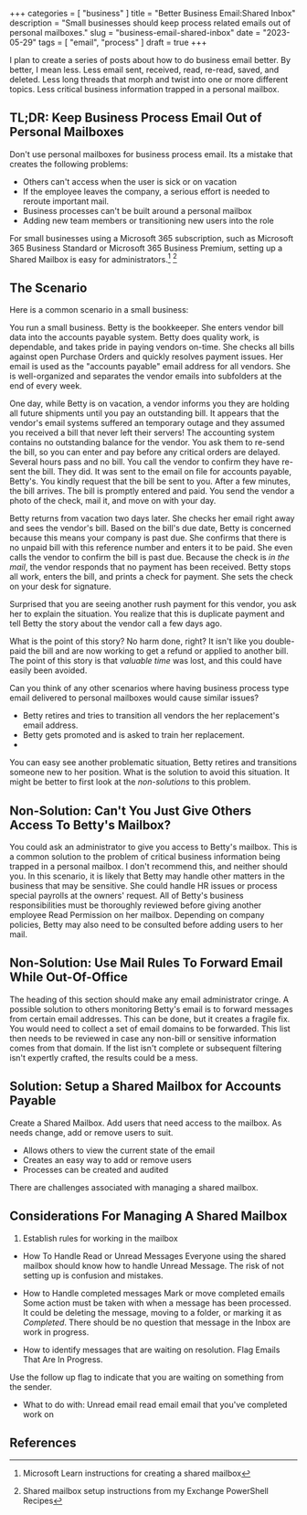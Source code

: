 +++
categories = [ "business" ]
title = "Better Business Email:Shared Inbox"
description = "Small businesses should keep process related emails out of personal mailboxes."
slug = "business-email-shared-inbox"
date = "2023-05-29"
tags = [ "email", "process" ]
draft = true
+++

I plan to create a series of posts about how to do business email better.
By better, I mean less.
Less email sent, received, read, re-read, saved, and deleted.
Less long threads that morph and twist into one or more different topics.
Less critical business information trapped in a personal mailbox.

## TL;DR: Keep Business Process Email Out of Personal Mailboxes

Don't use personal mailboxes for business process email.
Its a mistake that creates the following problems:

* Others can't access when the user is sick or on vacation
* If the employee leaves the company, a serious effort is needed to reroute important mail.
* Business processes can't be built around a personal mailbox
* Adding new team members or transitioning new users into the role

For small businesses using a Microsoft 365 subscription, such as Microsoft 365 Business Standard or Microsoft 365 Business Premium, setting up a Shared Mailbox is easy for administrators.[^1] [^2]

## The Scenario

Here is a common scenario in a small business:

You run a small business.
Betty is the bookkeeper.
She enters vendor bill data into the accounts payable system.
Betty does quality work, is dependable, and takes pride in paying vendors on-time.
She checks all bills against open Purchase Orders and quickly resolves payment issues.
Her email is used as the "accounts payable" email address for all vendors. 
She is well-organized and separates the vendor emails into subfolders at the end of every week.


One day, while Betty is on vacation, a vendor informs you they are holding all future shipments until you pay an outstanding bill.
It appears that the vendor's email systems suffered an temporary outage and they assumed you received a bill that never left their servers!
The accounting system contains no outstanding balance for the vendor.
You ask them to re-send the bill, so you can enter and pay before any critical orders are delayed.
Several hours pass and no bill.
You call the vendor to confirm they have re-sent the bill.
They did.
It was sent to the email on file for accounts payable, Betty's.
You kindly request that the bill be sent to you.
After a few minutes, the bill arrives.
The bill is promptly entered and paid.
You send the vendor a photo of the check, mail it, and move on with your day.


Betty returns from vacation two days later.
She checks her email right away and sees the vendor's bill.
Based on the bill's due date, Betty is concerned because this means your company is past due.
She confirms that there is no unpaid bill with this reference number and enters it to be paid.
She even calls the vendor to confirm the bill is past due.
Because the check is _in the mail_, the vendor responds that no payment has been received.
Betty stops all work, enters the bill, and prints a check for payment.
She sets the check on your desk for signature.

Surprised that you are seeing another rush payment for this vendor, you ask her to explain the situation.
You realize that this is duplicate payment and tell Betty the story about the vendor call a few days ago.


What is the point of this story?
No harm done, right?
It isn't like you double-paid the bill and are now working to get a refund or applied to another bill.
The point of this story is that _valuable time_ was lost, and this could have easily been avoided.


Can you think of any other scenarios where having business process type email delivered to personal mailboxes would cause similar issues?

* Betty retires and tries to transition all vendors the her replacement's email address.
* Betty gets promoted and is asked to train her replacement.
* 

You can easy see another problematic situation, Betty retires and transitions someone new to her position.
What is the solution to avoid this situation.
It might be better to first look at the _non-solutions_ to this problem.

## Non-Solution: Can't You Just Give Others Access To Betty's Mailbox?

You could ask an administrator to give you access to Betty's mailbox.
This is a common solution to the problem of critical business information being trapped in a personal mailbox.
I don't recommend this, and neither should you.
In this scenario, it is likely that Betty may handle other matters in the business that may be sensitive.
She could handle HR issues or process special payrolls at the owners' request.
All of Betty's business responsibilities must be thoroughly reviewed before giving another employee Read Permission on her mailbox.
Depending on company policies, Betty may also need to be consulted before adding users to her mail.

## Non-Solution: Use Mail Rules To Forward Email While Out-Of-Office

The heading of this section should make any email administrator cringe.
A possible solution to others monitoring Betty's email is to forward messages from certain email addresses.
This can be done, but it creates a fragile fix.
You would need to collect a set of email domains to be forwarded.
This list  then needs to be reviewed in case any non-bill or sensitive information comes from that domain.
If the list isn't complete or subsequent filtering isn't expertly crafted, the results could be a mess.

## Solution: Setup a Shared Mailbox for Accounts Payable

Create a Shared Mailbox.
Add users that need access to the mailbox.
As needs change, add or remove users to suit.

* Allows others to view the current state of the email
* Creates an easy way to add or remove users
* Processes can be created and audited

There are challenges associated with managing a shared mailbox.

## Considerations For Managing A Shared Mailbox

1. Establish rules for working in the mailbox

* How To Handle Read or Unread Messages
Everyone using the shared mailbox should know how to handle Unread Message.
The risk of not setting up is confusion and mistakes.

* How to Handle completed messages Mark or move completed emails
Some action must be taken with when a message has been processed.
It could be deleting the message, moving to a folder, or marking it as _Completed_.
There should be no question that message in the Inbox are work in progress.

* How to identify messages that are waiting on resolution.
Flag Emails That Are In Progress.

Use the follow up flag to indicate that you are waiting on something from the sender.

* What to do with:
    Unread email
    read email
    email that you've completed work on


## References

[^1]: Microsoft Learn instructions for creating a shared mailbox
[^2]: Shared mailbox setup instructions from my Exchange PowerShell Recipes
